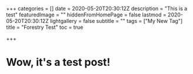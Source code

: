 +++
categories = []
date = 2020-05-20T20:30:12Z
description = "This is a test"
featuredImage = ""
hiddenFromHomePage = false
lastmod = 2020-05-20T20:30:12Z
lightgallery = false
subtitle = ""
tags = ["My New Tag"]
title = "Forestry Test"
toc = true

+++
# Wow, it's a test post!